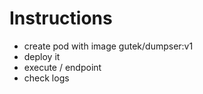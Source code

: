 # Instructions

- create pod with image gutek/dumpser:v1
- deploy it
- execute / endpoint
- check logs